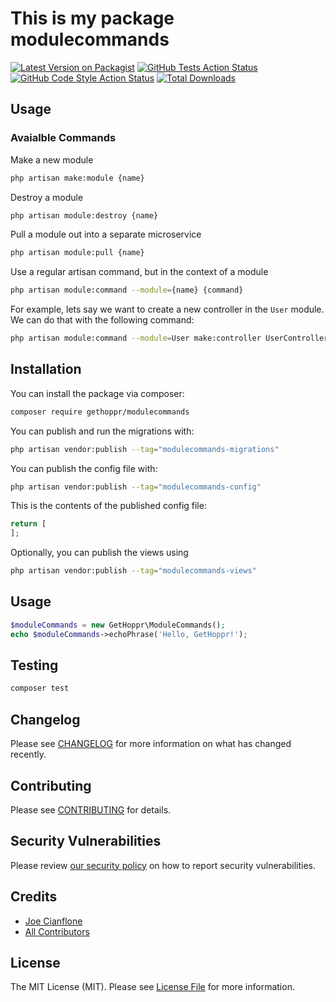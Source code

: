 # This is my package modulecommands

[![Latest Version on Packagist](https://img.shields.io/packagist/v/gethoppr/modulecommands.svg?style=flat-square)](https://packagist.org/packages/gethoppr/modulecommands)
[![GitHub Tests Action Status](https://img.shields.io/github/actions/workflow/status/gethoppr/modulecommands/run-tests.yml?branch=main&label=tests&style=flat-square)](https://github.com/gethoppr/modulecommands/actions?query=workflow%3Arun-tests+branch%3Amain)
[![GitHub Code Style Action Status](https://img.shields.io/github/actions/workflow/status/gethoppr/modulecommands/fix-php-code-style-issues.yml?branch=main&label=code%20style&style=flat-square)](https://github.com/gethoppr/modulecommands/actions?query=workflow%3A"Fix+PHP+code+style+issues"+branch%3Amain)
[![Total Downloads](https://img.shields.io/packagist/dt/gethoppr/modulecommands.svg?style=flat-square)](https://packagist.org/packages/gethoppr/modulecommands)


## Usage

### Avaialble Commands

Make a new module
```bash 
php artisan make:module {name}
```

Destroy a module
```bash     
php artisan module:destroy {name}
```

Pull a module out into a separate microservice
```bash
php artisan module:pull {name}
```

Use a regular artisan command, but in the context of a module
```bash
php artisan module:command --module={name} {command}
```

For example, lets say we want to create a new controller in the `User` module. We can do that with the following command:

```bash
php artisan module:command --module=User make:controller UserController
```


## Installation

You can install the package via composer:

```bash
composer require gethoppr/modulecommands
```

You can publish and run the migrations with:

```bash
php artisan vendor:publish --tag="modulecommands-migrations"
```

You can publish the config file with:

```bash
php artisan vendor:publish --tag="modulecommands-config"
```

This is the contents of the published config file:

```php
return [
];
```

Optionally, you can publish the views using

```bash
php artisan vendor:publish --tag="modulecommands-views"
```

## Usage

```php
$moduleCommands = new GetHoppr\ModuleCommands();
echo $moduleCommands->echoPhrase('Hello, GetHoppr!');
```

## Testing

```bash
composer test
```

## Changelog

Please see [CHANGELOG](CHANGELOG.md) for more information on what has changed recently.

## Contributing

Please see [CONTRIBUTING](CONTRIBUTING.md) for details.

## Security Vulnerabilities

Please review [our security policy](../../security/policy) on how to report security vulnerabilities.

## Credits

- [Joe Cianflone](https://github.com/GetHoppr)
- [All Contributors](../../contributors)

## License

The MIT License (MIT). Please see [License File](LICENSE.md) for more information.
